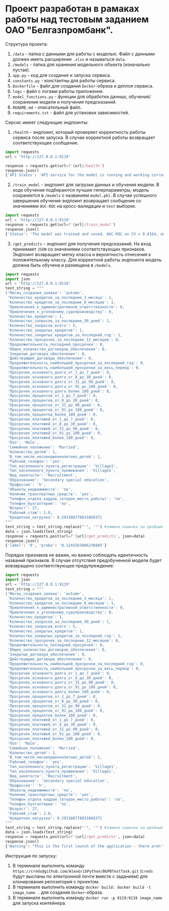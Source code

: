 # Проект разработан в рамаках работы над тестовым заданием ОАО "Белгазпромбанк".

Структура проекта:
1. `/data` - папка с данными для работы с моделью. Файл с данными должен иметь расширение `.xlsx` и называться `data`.
2. `/models` - папка для хранения модельного объекта (изначально пустая).
3. `app.py` - код для создания и запуска сервиса.
4. `constants.py` - константны для работы сервиса.
5. `Dockerfile` - файл для создания `Docker`-образа и деплоя сервиса.
6. `logs` - файл с логами работы приложения.
7. `model_functions.py` - функции для обработки данных, обучения/сохранения модели  и получения предсказаний.
8. `README.md` - описательный файл.
9. `requirements.txt` - файл для установки зависимостей.

Серсис имеет следующие эндпоинты:

1. `/health` - эндпоинт, который проверяет корректность работы сервиса после запуска. В случае корректной работы возвращает соответствующее сообщение.
```python
import requests
url = 'http://127.0.0.1:9119'

response = requests.get(url=f'{url}/health')
response.json()
{'API Status': 'API service for the model is running and working correctly.'}
```
2. `/train_model` - эндпоинт для загрузки данных и обучения модели. В ходе обучения подбираются лучшие гиперпараметры, модель сохраняется в `/models` с названием `model.pkl`. В случае успешного завершения обучения эндпоинт возвращает сообщение со значениями `AUC-ROC` на кросс-валидации и `test` выборке.

```python
import requests
url = 'http://127.0.0.1:9119'
response = requests.get(url=f'{url}/train_model')
response.json()
{'Status': 'The model was trained and saved. AUC-ROC on CV = 0.8164, on test = 0.8665.'}
```
3. `/get_predicts` - эндпоинт для получения предсказаний. На вход принимает `JSON` со значениями соответствующих признаков. Эндпоинт возвращает метку класса и вероятность отнесения к положительному классу. Для корректной работы эндпоинта модель должна быть обучена и размещена в `/models`.

```python
import requests
import json
url = 'http://127.0.0.1:9119'
test_string = """
{'Месяц_создания_заявки': 'autumn',
 'Количество_кредитов_за_последние_3_месяцa': 1,
 'Количество_кредитов_за_последние_6_месяцев': 1,
 'Привлечения_к_административной_ответственности': 9,
 'Привлечения_к_уголовному_судопроизводству': 0,
 'Количество_кредитов': 1,
 'Количество_запросов_за_последние_30_дней': 1,
 'Количество_запросов_всего': 5,
 'Количество_закрытых_кредитов': 1,
 'Количество_закрытых_кредитов_за_последний_год': 1,
 'Количество_просрочек_за_последние_12_месяцев': 0,
 'Продолжительность_последней_просрочки': 0,
 'Общее_количество_договоров_обеспечения': 0,
 'Закрытые_договора_обеспечения': 0,
 'Действующие_договоры_обеспечения': 0,
 'Продолжительность_наибольшей_просрочки_за_последний_год': 0,
 'Продолжительность_наибольшей_просрочки_за_весь_период': 0,
 'Просрочек_основного_долга_от_1_до_7_дней': 0,
 'Просрочек_основного_долга_от_8_до_30_дней': 0,
 'Просрочек_основного_долга_от_31_до_90_дней': 0,
 'Просрочек_основного_долга_от_91_до_180_дней': 0,
 'Просрочек_основного_долга_более_180_дней': 0,
 'Просрочек_процентов_от_1_до_7_дней': 0,
 'Просрочек_процентов_от_8_до_30_дней': 0,
 'Просрочек_процентов_от_31_до_90_дней': 0,
 'Просрочек_процентов_от_91_до_180_дней': 0,
 'Просрочек_процентов_более_180_дней': 0,
 'Просрочек_платежей_от_1_до_7_дней': 0,
 'Просрочек_платежей_от_8_до_30_дней': 0,
 'Просрочек_платежей_от_31_до_90_дней': 0,
 'Просрочек_платежей_от_91_до_180_дней': 0,
 'Просрочек_платежей_более_180_дней': 0,
 'Пол': 'Male',
 'Семейное_положение': 'Married',
 'Количество_детей': 1,
 'В_том_числе_несовершеннолетних_детей': 1,
 'Рабочий_телефон': 'yes',
 'Тип_населенного_пункта_регистрации': 'Village1',
 'Тип_населенного_пункта_проживания': 'Village1',
 'Вид_занятости': 'Recruitment',
 'Образование': 'Secondary special education',
 'Профессия': 'h',
 'Объекты_недвижимости': 'no',
 'Наличие_транспортных_средств': 'yes',
 'Tелефон_отдела_кадров_(второе_место_работы)': 'no',
 'Телефон_бухгалтерии': 'no',
 'Возраст': 27,
 'Рабочий_стаж': 1.0,
 'Кредитная_нагрузка': 0.29310877883186837}
"""
test_string = test_string.replace("'", '"') #замена кавычек на двойные для json.loads
data = json.loads(test_string)
response = requests.post(url=f'{url}/get_predicts', json=data)
response.json()
{'label': '0', 'proba': '0.1241563866236885'}
```
Порядок признаков не важен, но важно соблюдать идентичность названий признаков. В случае отсутствия предобученной модели будет вовзвращено соответствующее предупреждение:

```python
import requests
import json
url = 'http://127.0.0.1:9119'
test_string = """
{'Месяц_создания_заявки': 'autumn',
 'Количество_кредитов_за_последние_3_месяцa': 1,
 'Количество_кредитов_за_последние_6_месяцев': 1,
 'Привлечения_к_административной_ответственности': 9,
 'Привлечения_к_уголовному_судопроизводству': 0,
 'Количество_кредитов': 1,
 'Количество_запросов_за_последние_30_дней': 1,
 'Количество_запросов_всего': 5,
 'Количество_закрытых_кредитов': 1,
 'Количество_закрытых_кредитов_за_последний_год': 1,
 'Количество_просрочек_за_последние_12_месяцев': 0,
 'Продолжительность_последней_просрочки': 0,
 'Общее_количество_договоров_обеспечения': 0,
 'Закрытые_договора_обеспечения': 0,
 'Действующие_договоры_обеспечения': 0,
 'Продолжительность_наибольшей_просрочки_за_последний_год': 0,
 'Продолжительность_наибольшей_просрочки_за_весь_период': 0,
 'Просрочек_основного_долга_от_1_до_7_дней': 0,
 'Просрочек_основного_долга_от_8_до_30_дней': 0,
 'Просрочек_основного_долга_от_31_до_90_дней': 0,
 'Просрочек_основного_долга_от_91_до_180_дней': 0,
 'Просрочек_основного_долга_более_180_дней': 0,
 'Просрочек_процентов_от_1_до_7_дней': 0,
 'Просрочек_процентов_от_8_до_30_дней': 0,
 'Просрочек_процентов_от_31_до_90_дней': 0,
 'Просрочек_процентов_от_91_до_180_дней': 0,
 'Просрочек_процентов_более_180_дней': 0,
 'Просрочек_платежей_от_1_до_7_дней': 0,
 'Просрочек_платежей_от_8_до_30_дней': 0,
 'Просрочек_платежей_от_31_до_90_дней': 0,
 'Просрочек_платежей_от_91_до_180_дней': 0,
 'Просрочек_платежей_более_180_дней': 0,
 'Пол': 'Male',
 'Семейное_положение': 'Married',
 'Количество_детей': 1,
 'В_том_числе_несовершеннолетних_детей': 1,
 'Рабочий_телефон': 'yes',
 'Тип_населенного_пункта_регистрации': 'Village1',
 'Тип_населенного_пункта_проживания': 'Village1',
 'Вид_занятости': 'Recruitment',
 'Образование': 'Secondary special education',
 'Профессия': 'h',
 'Объекты_недвижимости': 'no',
 'Наличие_транспортных_средств': 'yes',
 'Tелефон_отдела_кадров_(второе_место_работы)': 'no',
 'Телефон_бухгалтерии': 'no',
 'Возраст': 27,
 'Рабочий_стаж': 1.0,
 'Кредитная_нагрузка': 0.29310877883186837}
"""
test_string = test_string.replace("'", '"') #замена кавычек на двойные для json.loads
data = json.loads(test_string)
response = requests.post(url=f'{url}/get_predicts', json=data)
response.json()
{'Warning': "This is the first launch of the application - there aren't any model files in the app directory. You have to run the '/train_model' endpoint first of all to get pre-trained models to use."}
```

Инструкция по запуску:
1. В терминале выполнить команду `https://creds@github.com/AlexGribPython/BGPBTestTask.git` (`creds` будут высланы по электронной почти вместе с заданием) для клонирования репозитория с проектом.
2. В терминале выполнить команду `docker build: docker build -t image_name .` для создания `Docker`-образа.
3. В терминале выполнить команду `docker run -p 9119:9119 image_name` для запуска контейнера.